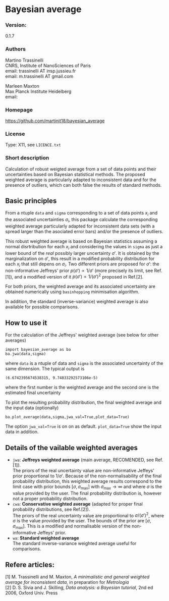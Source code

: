# Bayesian average

### Version:
0.1.7

### Authors
Martino Trassinelli\
CNRS, Institute of NanoSciences of Paris\
email: trassinelli AT insp.jussieu.fr\
email: m.trassinelli AT gmail.com

Marleen Maxton\
Max Planck Institute Heidelberg\
email:

### Homepage
https://github.com/martinit18/bayesian_average


### License
Type: X11, see `LICENCE.txt`

### Short description

Calculation of robust weigted average from a set of data points and their uncertainties based on Bayesian statistical methods.
The proposed weighted average is particularly adapted to inconsistent data and for the presence of outliers, which can both false the results of standard methods.

## Basic principles
From a ntuple `data` and `sigma` corresponding to a set of data points $x_i$ and the associated uncertainties $\sigma_i$, this package calculate the corresponding weighted average particularly adapted for inconsistent data sets (with a spread larger than the asociated error bars) and/or the presence of outliers. 

This robust weighted average is based on Bayesian statistics assuming a normal disrtribution for each $x_i$ and considering the values in `sigma` as just a lower bound of the *real* possibly larger uncertainty $\sigma'$.
It is obtained by the marginalization on $\sigma'$, this result in a modified probability distribution for each $x_i$ that still depens on $\sigma_i$.
Two different priors are proposed for $\sigma'$: the non-informative Jeffreys' prior $p(\sigma') \propto 1/ \sigma'$ (more precisely its limit, see Ref.[1]), and a modified version of it $p(\sigma') \propto 1/ (\sigma')^2$ proposed in Ref.[2].

For both priors, the weighted average and its associated uncertainty are obtained numerically using `basinhopping` minimisation algorithm.

In addition, the standard (inverse-variance) weighted average is also available for possible comparisons.

## How to use it
For the calculation of the Jeffreys' weighted average (see below for other averages)
```
import bayesian_average as ba
ba.jwa(data,sigma)
```
where `data` is a ntuple of data and `sigma` is the associated uncertainty of the same dimension.
The typical output is
```
(6.6742395674538315, 9.74833292573106e-5)
```
where the first number is the weighted average and the second one is the estimated final uncertainty 

To plot the resulting probability distribution, the final weighted average and the input data (optionally)
```
ba.plot_average(data,sigma,jwa_val=True,plot_data=True)
```
The option `jwa_val=True` is on on as default. `plot_data=True` show the input data in addition.

## Details of the vailable weighted averages

- `jwa`: **Jeffreys weighted average** (main average, RECOMENDED, see Ref.[1]).\
    The priors of the real uncertainty value are non-informative Jeffeys' prior proportional to $1/\sigma'$.
    Because of the non-normalisability of the final probability distribution, this weighted average results 
    correspond to the  limit case with prior bounds $[\sigma, \sigma_\mathrm{max}]$ with $\sigma_\mathrm{max} \to \infty$ and where $\sigma$ is the value provided by the user.
    The final probability distribution is, however not a proper probability distribution.
- `cwa`: **Conservative weighted average** (adapted for proper final probability distributions, see Ref.[2]).\
    The priors of the real uncertainty value are proportional to $\sigma/(\sigma')^2$, where $\sigma$ is the value provided by the user.
    The bounds of the prior are $[\sigma, \sigma_\mathrm{max}]$.
    This is a modified and normalisable version of the non-informative Jeffeys' prior.
- `wa`: **Standard weighted average**\
    The standard inverse-variance weighted average useful for comparisons.




## Refere articles:
[1] M. Trassinelli and M. Maxton, *A minimalistic and general weighted average for inconsistent data*, in preparation for *Metrologia* \
[2] D. S. Sivia and J. Skilling, *Data analysis: a Bayesian tutorial*, 2nd ed 2006, Oxford Univ. Press

